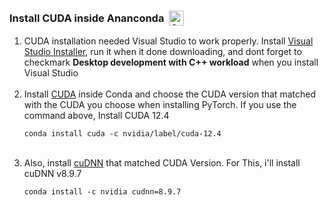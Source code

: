 <h3>
    <div style="display: flex; align-items: center;">
      <span>Install CUDA inside Ananconda</span>
          <a href="https://www.anaconda.com/">
              <img src="https://skillicons.dev/icons?i=anaconda" alt="Anaconda" style="height: 24px; margin-left: 8px;">
          </a>
    </div>
  </h3>

<ol>
  <li>CUDA installation needed Visual Studio to work properly. Install <a href ="https://visualstudio.microsoft.com/">Visual Studio Installer</a>, run it when it done downloading, and dont forget to checkmark <strong>Desktop development with C++ workload</strong> when you install Visual Studio</br></br></li>
    <li>Install <a href="https://docs.nvidia.com/cuda/cuda-installation-guide-microsoft-windows/index.html#:~:text=All%20Conda%20packages%20released%20under%20a%20specific%20CUDA%20version%20are%20labeled%20with%20that%20release%20version.%20To%20install%20a%20previous%20version%2C%20include%20that%20label%20in%20the%20install%20command%20such%20as%3A">CUDA</a> inside Conda and choose the CUDA version that matched with the CUDA you choose when installing PyTorch. If you use the command above, Install CUDA 12.4</br><pre><code>conda install cuda -c nvidia/label/cuda-12.4</code></pre></br></li>
      <li>Also, install <a href="https://developer.nvidia.com/rdp/cudnn-archive">cuDNN</a> that matched CUDA Version. For This, i'll install cuDNN v8.9.7</br><pre><code>conda install -c nvidia cudnn=8.9.7
</code></pre></br></li>
</ol>
